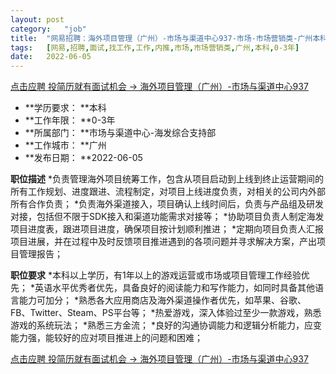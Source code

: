 ```yaml
---
layout:	post
category:	"job"
title:	"网易招聘：海外项目管理（广州）-市场与渠道中心937-市场-市场营销类-广州本科0-3年"
tags:	[网易,招聘,面试,找工作,工作,内推,市场,市场营销类,广州,本科,0-3年]
date:	2022-06-05
---
```


[点击应聘 投简历就有面试机会 -> 海外项目管理（广州）-市场与渠道中心937](http://mobile.bole.netease.com/bole/boleDetail?id=16943&employeeId=346f03c3cda5f04c&key=all)



- **学历要求： **本科
- **工作年限： **0-3年
- **所属部门： **市场与渠道中心-海发综合支持部
- **工作城市： **广州
- **发布日期： **2022-06-05



**职位描述**
*负责管理海外项目统筹工作，包含从项目启动到上线到终止运营期间的所有工作规划、进度跟进、流程制定，对项目上线进度负责，对相关的公司内外部所有合作负责； 
*负责海外渠道接入，项目确认上线时间后，负责与产品组及研发对接，包括但不限于SDK接入和渠道功能需求对接等；
*协助项目负责人制定海发项目进度表，跟进项目进度，确保项目按计划顺利推进；
*定期向项目负责人汇报项目进展，并在过程中及时反馈项目推进遇到的各项问题并寻求解决方案，产出项目管理报告；



**职位要求**
*本科以上学历，有1年以上的游戏运营或市场或项目管理工作经验优先；
*英语水平优秀者优先，具备良好的阅读能力和写作能力，如同时具备其他语言能力可加分；
*熟悉各大应用商店及海外渠道操作者优先，如苹果、谷歌、FB、Twitter、Steam、PS平台等；
*热爱游戏，深入体验过至少一款游戏，熟悉游戏的系统玩法；
*熟悉三方金流；
*良好的沟通协调能力和逻辑分析能力，应变能力强，能较好的应对项目推进上的问题和困难；



[点击应聘 投简历就有面试机会 -> 海外项目管理（广州）-市场与渠道中心937](http://mobile.bole.netease.com/bole/boleDetail?id=16943&employeeId=346f03c3cda5f04c&key=all)